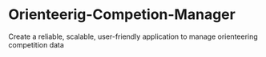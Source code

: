 # Orienteerig-Competion-Manager
Create a reliable, scalable, user-friendly application to manage orienteering competition data
